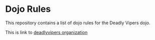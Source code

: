 Dojo Rules
==========

This repository contains a list of dojo rules for the Deadly Vipers dojo.

This is link to [deadlyvipers organization](https://github.com/deadlyvipers)

